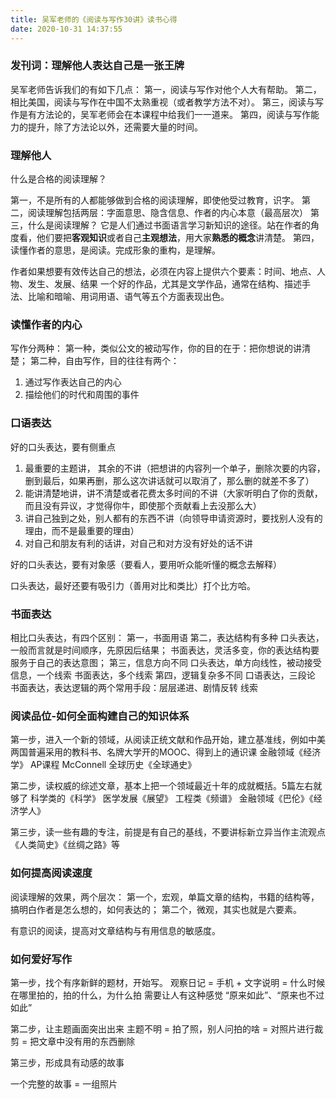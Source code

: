 ```yaml
---
title: 吴军老师的《阅读与写作30讲》读书心得
date: 2020-10-31 14:37:55
---
```


### 发刊词：理解他人表达自己是一张王牌

吴军老师告诉我们的有如下几点：
第一，阅读与写作对他个人大有帮助。
第二，相比美国，阅读与写作在中国不太熟重视（或者教学方法不对）。
第三，阅读与写作是有方法论的，吴军老师会在本课程中给我们一一道来。
第四，阅读与写作能力的提升，除了方法论以外，还需要大量的时间。

<!-- more -->

### 理解他人

什么是合格的阅读理解？

第一，不是所有的人都能够做到合格的阅读理解，即使他受过教育，识字。
第二，阅读理解包括两层：字面意思、隐含信息、作者的内心本意（最高层次）
第三，什么是阅读理解？ 它是人们通过书面语言学习新知识的途径。站在作者的角度看，他们要把**客观知识**或者自己**主观想法**，用大家**熟悉的概念**讲清楚。
第四，读懂作者的意思，是阅读。完成形象的重构，是理解。

作者如果想要有效传达自己的想法，必须在内容上提供六个要素：时间、地点、人物、发生、发展、结果
一个好的作品，尤其是文学作品，通常在结构、描述手法、比喻和暗喻、用词用语、语气等五个方面表现出色。

### 读懂作者的内心

写作分两种：
第一种，类似公文的被动写作，你的目的在于：把你想说的讲清楚；
第二种，自由写作，目的往往有两个：

1. 通过写作表达自己的内心
2. 描绘他们的时代和周围的事件

### 口语表达

好的口头表达，要有侧重点

1. 最重要的主题讲， 其余的不讲（把想讲的内容列一个单子，删除次要的内容，删到最后，如果再删，那么这次讲话就可以取消了，那么删的就差不多了）
2. 能讲清楚地讲，讲不清楚或者花费太多时间的不讲（大家听明白了你的贡献，而且没有异议，才觉得你牛，即使那个贡献看上去没那么大）
3. 讲自己独到之处，别人都有的东西不讲（向领导申请资源时，要找别人没有的理由，而不是最重要的理由）
4. 对自己和朋友有利的话讲，对自己和对方没有好处的话不讲

好的口头表达，要有对象感（要看人，要用听众能听懂的概念去解释）

口头表达，最好还要有吸引力（善用对比和类比）打个比方哈。

### 书面表达

相比口头表达，有四个区别：
第一，书面用语
第二，表达结构有多种
    口头表达，一般而言就是时间顺序，先原因后结果；
    书面表达，灵活多变，你的表达结构要服务于自己的表达意图；
第三，信息方向不同
    口头表达，单方向线性，被动接受信息，一个线索
    书面表达，多个线索
第四，逻辑复杂多不同
    口语表达，三段论
    书面表达，表达逻辑的两个常用手段：层层递进、剧情反转
线索

### 阅读品位-如何全面构建自己的知识体系

第一步，进入一个新的领域，从阅读正统文献和作品开始，建立基准线，例如中美两国普遍采用的教科书、名牌大学开的MOOC、得到上的通识课
金融领域《经济学》 AP课程 McConnell
全球历史《全球通史》

第二步，读权威的综述文章，基本上把一个领域最近十年的成就概括。5篇左右就够了
科学类的《科学》
医学发展《展望》
工程类《频谱》
金融领域《巴伦》《经济学人》

第三步，读一些有趣的专注，前提是有自己的基线，不要讲标新立异当作主流观点
《人类简史》《丝绸之路》等

### 如何提高阅读速度

阅读理解的效果，两个层次：
第一个，宏观，单篇文章的结构，书籍的结构等，搞明白作者是怎么想的，如何表达的；
第二个，微观，其实也就是六要素。

有意识的阅读，提高对文章结构与有用信息的敏感度。

### 如何爱好写作

第一步，找个有序新鲜的题材，开始写。
观察日记 = 手机 + 文字说明 = 什么时候在哪里拍的，拍的什么，为什么拍
需要让人有这种感觉 “原来如此”、“原来也不过如此”

第二步，让主题画面突出出来
主题不明 = 拍了照，别人问拍的啥 = 对照片进行裁剪 = 把文章中没有用的东西删除

第三步，形成具有动感的故事

一个完整的故事 = 一组照片